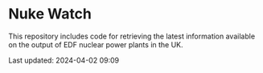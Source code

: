 # Nuke Watch

This repository includes code for retrieving the latest information available on the output of EDF nuclear power plants in the UK.

Last updated: 2024-04-02 09:09